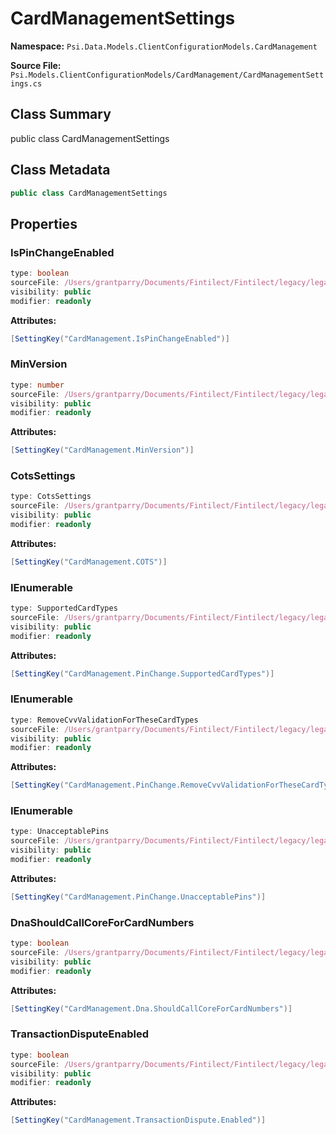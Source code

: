 # CardManagementSettings

**Namespace:** `Psi.Data.Models.ClientConfigurationModels.CardManagement`

**Source File:** `Psi.Models.ClientConfigurationModels/CardManagement/CardManagementSettings.cs`

## Class Summary

public class CardManagementSettings

## Class Metadata

```typescript
public class CardManagementSettings
```

## Properties

### IsPinChangeEnabled

```typescript
type: boolean
sourceFile: /Users/grantparry/Documents/Fintilect/Fintilect/legacy/legacy-apis/Psi.Models.ClientConfigurationModels/CardManagement/CardManagementSettings.cs
visibility: public
modifier: readonly
```

**Attributes:**
```csharp
[SettingKey("CardManagement.IsPinChangeEnabled")]
```

### MinVersion

```typescript
type: number
sourceFile: /Users/grantparry/Documents/Fintilect/Fintilect/legacy/legacy-apis/Psi.Models.ClientConfigurationModels/CardManagement/CardManagementSettings.cs
visibility: public
modifier: readonly
```

**Attributes:**
```csharp
[SettingKey("CardManagement.MinVersion")]
```

### CotsSettings

```typescript
type: CotsSettings
sourceFile: /Users/grantparry/Documents/Fintilect/Fintilect/legacy/legacy-apis/Psi.Models.ClientConfigurationModels/CardManagement/CardManagementSettings.cs
visibility: public
modifier: readonly
```

**Attributes:**
```csharp
[SettingKey("CardManagement.COTS")]
```

### IEnumerable

```typescript
type: SupportedCardTypes
sourceFile: /Users/grantparry/Documents/Fintilect/Fintilect/legacy/legacy-apis/Psi.Models.ClientConfigurationModels/CardManagement/CardManagementSettings.cs
visibility: public
modifier: readonly
```

**Attributes:**
```csharp
[SettingKey("CardManagement.PinChange.SupportedCardTypes")]
```

### IEnumerable

```typescript
type: RemoveCvvValidationForTheseCardTypes
sourceFile: /Users/grantparry/Documents/Fintilect/Fintilect/legacy/legacy-apis/Psi.Models.ClientConfigurationModels/CardManagement/CardManagementSettings.cs
visibility: public
modifier: readonly
```

**Attributes:**
```csharp
[SettingKey("CardManagement.PinChange.RemoveCvvValidationForTheseCardTypes")]
```

### IEnumerable

```typescript
type: UnacceptablePins
sourceFile: /Users/grantparry/Documents/Fintilect/Fintilect/legacy/legacy-apis/Psi.Models.ClientConfigurationModels/CardManagement/CardManagementSettings.cs
visibility: public
modifier: readonly
```

**Attributes:**
```csharp
[SettingKey("CardManagement.PinChange.UnacceptablePins")]
```

### DnaShouldCallCoreForCardNumbers

```typescript
type: boolean
sourceFile: /Users/grantparry/Documents/Fintilect/Fintilect/legacy/legacy-apis/Psi.Models.ClientConfigurationModels/CardManagement/CardManagementSettings.cs
visibility: public
modifier: readonly
```

**Attributes:**
```csharp
[SettingKey("CardManagement.Dna.ShouldCallCoreForCardNumbers")]
```

### TransactionDisputeEnabled

```typescript
type: boolean
sourceFile: /Users/grantparry/Documents/Fintilect/Fintilect/legacy/legacy-apis/Psi.Models.ClientConfigurationModels/CardManagement/CardManagementSettings.cs
visibility: public
modifier: readonly
```

**Attributes:**
```csharp
[SettingKey("CardManagement.TransactionDispute.Enabled")]
```
